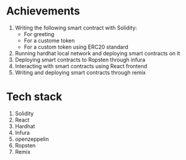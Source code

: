 # Achievements

1. Writing the following smart contract with Solidity:
    - For greeting
    - For a custome token
    - For a custom token using ERC20 standard
2. Running hardhat local network and deploying smart contracts on it
3. Deploying smart contracts to Ropsten through infura
4. Interacting with smart contracts using React frontend
5. Writing and deploying smart contracts through remix

# Tech stack

1. Solidity
2. React
3. Hardhat
4. Infura
5. openzeppelin
6. Ropsten
7. Remix
